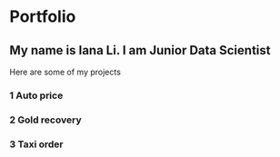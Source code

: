 # Portfolio
## My name is Iana Li. I am Junior Data Scientist
Here are some of my projects
### 1 Auto price
### 2 Gold recovery
### 3 Taxi order
